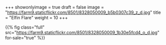 +++
showonlyimage = true
draft = false
image = "https://farm9.staticflickr.com/8501/8328050009_b5b0307c39_z_d.jpg"
title = "Elfin Flare"
weight = 10
+++

{{% fig class="full" src="https://farm9.staticflickr.com/8501/8328050009_1b30e5fcd4_o_d.jpg" for-sale="true" %}}
